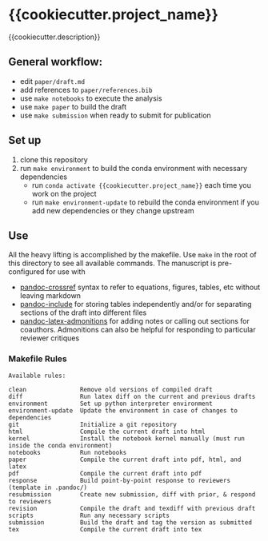 # {{cookiecutter.project_name}}

{{cookiecutter.description}}

## General workflow:

- edit `paper/draft.md`
- add references to `paper/references.bib`
- use `make notebooks` to execute the analysis
- use `make paper` to build the draft
- use `make submission` when ready to submit for publication

## Set up

1. clone this repository
2. run `make environment` to build the conda environment with necessary dependencies
   - run `conda activate {{cookiecutter.project_name}}` each time you work on the project
   - run `make environment-update` to rebuild the conda environment if you add new dependencies or they change upstream

## Use

All the heavy lifting is accomplished by the makefile. Use `make` in the root of this directory to see all available commands. The manuscript is pre-configured for use with

- [pandoc-crossref](https://lierdakil.github.io/pandoc-crossref/) syntax to refer to equations, figures, tables, etc without leaving markdown
- [pandoc-include](https://github.com/DCsunset/pandoc-include) for storing tables independently and/or for separating sections of the draft into different files
- [pandoc-latex-admonitions](https://github.com/chdemko/pandoc-latex-admonition) for adding notes or calling out sections for coauthors. Admonitions can also be helpful for responding to particular reviewer critiques

### Makefile Rules

``` text
Available rules:

clean               Remove old versions of compiled draft 
diff                Run latex diff on the current and previous drafts 
environment         Set up python interpreter environment 
environment-update  Update the environment in case of changes to dependencies 
git                 Initialize a git repository 
html                Compile the current draft into html 
kernel              Install the notebook kernel manually (must run inside the conda environment) 
notebooks           Run notebooks 
paper               Compile the current draft into pdf, html, and latex 
pdf                 Compile the current draft into pdf 
response            Build point-by-point response to reviewers (template in .pandoc/) 
resubmission        Create new submission, diff with prior, & respond to reviewers 
revision            Compile the draft and texdiff with previous draft 
scripts             Run any necessary scripts 
submission          Build the draft and tag the version as submitted 
tex                 Compile the current draft into tex
```